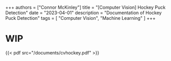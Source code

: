 +++
authors = ["Connor McKinley"]
title = "[Computer Vision] Hockey Puck Detection"
date = "2023-04-01"
description = "Documentation of Hockey Puck Detection"
tags = [
    "Computer Vision",
    "Machine Learning"
]
+++

# WIP

{{< pdf src="/documents/cvhockey.pdf" >}}

